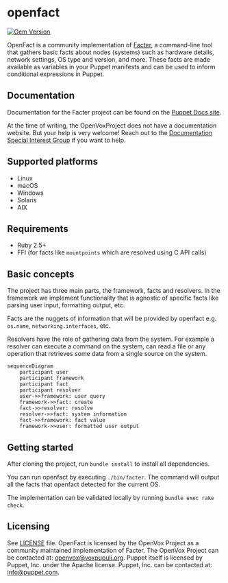# openfact

[![Gem Version](https://badge.fury.io/rb/openfact.svg)](https://badge.fury.io/rb/openfact)

OpenFact is a community implementation of [Facter](https://github.com/puppetlabs/facter/), a command-line tool that gathers basic facts about nodes (systems)
such as hardware details, network settings, OS type and version, and more.
These facts are made available as variables in your Puppet manifests and can be
used to inform conditional expressions in Puppet.

## Documentation

Documentation for the Facter project can be found on the [Puppet Docs
site](https://puppet.com/docs/puppet/latest/facter.html).

At the time of writing, the OpenVoxProject does not have a documentation website. But your help is very welcome! Reach out to the [Documentation Special Interest Group](https://github.com/voxpupuli/community-triage/wiki/SIG.Documentation) if you want to help.

## Supported platforms
* Linux
* macOS
* Windows
* Solaris
* AIX

## Requirements
* Ruby 2.5+
* FFI (for facts like `mountpoints` which are resolved using C API calls)

## Basic concepts
The project has three main parts, the framework, facts and resolvers.
In the framework we implement functionality that is agnostic of specific facts like parsing user input, formatting output, etc.

Facts are the nuggets of information that will be provided by openfact e.g. `os.name`, `networking.interfaces`, etc.

Resolvers have the role of gathering data from the system.
For example a resolver can execute a command on the system, can read a file or any operation that retrieves some data from a single source on the system.

```mermaid
sequenceDiagram
    participant user
    participant framework
    participant fact
    participant resolver
    user->>framework: user query
    framework->>fact: create
    fact->>resolver: resolve
    resolver->>fact: system information
    fact->>framework: fact value
    framework->>user: formatted user output
````

## Getting started
After cloning the project, run `bundle install` to install all dependencies.

You can run openfact by executing `./bin/facter`.
The command will output all the facts that openfact detected for the current OS.

The implementation can be validated locally by running `bundle exec rake check`.

## Licensing
See [LICENSE](LICENSE) file. OpenFact is licensed by the OpenVox Project as a community maintained implementation of Facter. The OpenVox Project can be contacted at: openvox@voxpupuli.org. Puppet itself is licensed by Puppet, Inc. under the Apache license. Puppet, Inc. can be contacted at: info@puppet.com.
